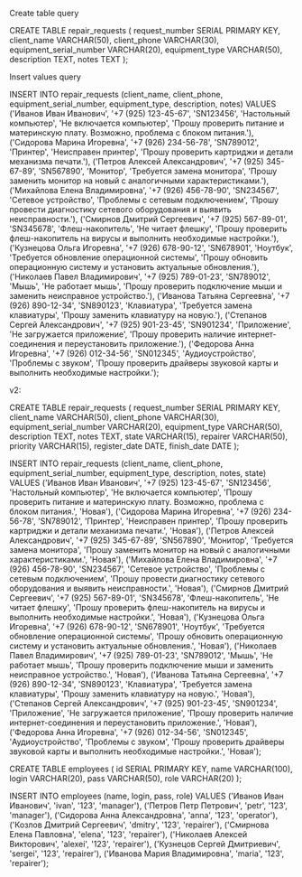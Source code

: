 Create table query

CREATE TABLE repair_requests (
request_number SERIAL PRIMARY KEY,
client_name VARCHAR(50),
client_phone VARCHAR(30),
equipment_serial_number VARCHAR(20),
equipment_type VARCHAR(50),
description TEXT,
notes TEXT
);


Insert values query

INSERT INTO repair_requests (client_name, client_phone, equipment_serial_number, equipment_type, description, notes)
VALUES
('Иванов Иван Иванович', '+7 (925) 123-45-67', 'SN123456', 'Настольный компьютер', 'Не включается компьютер', 'Прошу проверить питание и материнскую плату. Возможно, проблема с блоком питания.'),
('Сидорова Марина Игоревна', '+7 (926) 234-56-78', 'SN789012', 'Принтер', 'Неисправен принтер', 'Прошу проверить картриджи и детали механизма печати.'),
('Петров Алексей Александрович', '+7 (925) 345-67-89', 'SN567890', 'Монитор', 'Требуется замена монитора', 'Прошу заменить монитор на новый с аналогичными характеристиками.'),
('Михайлова Елена Владимировна', '+7 (926) 456-78-90', 'SN234567', 'Сетевое устройство', 'Проблемы с сетевым подключением', 'Прошу провести диагностику сетевого оборудования и выявить неисправности.'),
('Смирнов Дмитрий Сергеевич', '+7 (925) 567-89-01', 'SN345678', 'Флеш-накопитель', 'Не читает флешку', 'Прошу проверить флеш-накопитель на вирусы и выполнить необходимые настройки.'),
('Кузнецова Ольга Игоревна', '+7 (926) 678-90-12', 'SN678901', 'Ноутбук', 'Требуется обновление операционной системы', 'Прошу обновить операционную систему и установить актуальные обновления.'),
('Николаев Павел Владимирович', '+7 (925) 789-01-23', 'SN789012', 'Мышь', 'Не работает мышь', 'Прошу проверить подключение мыши и заменить неисправное устройство.'),
('Иванова Татьяна Сергеевна', '+7 (926) 890-12-34', 'SN890123', 'Клавиатура', 'Требуется замена клавиатуры', 'Прошу заменить клавиатуру на новую.'),
('Степанов Сергей Александрович', '+7 (925) 901-23-45', 'SN901234', 'Приложение', 'Не загружается приложение', 'Прошу проверить наличие интернет-соединения и переустановить приложение.'),
('Федорова Анна Игоревна', '+7 (926) 012-34-56', 'SN012345', 'Аудиоустройство', 'Проблемы с звуком', 'Прошу проверить драйверы звуковой карты и выполнить необходимые настройки.');


v2:

CREATE TABLE repair_requests (
request_number SERIAL PRIMARY KEY,
client_name VARCHAR(50),
client_phone VARCHAR(30),
equipment_serial_number VARCHAR(20),
equipment_type VARCHAR(50),
description TEXT,
notes TEXT,
state VARCHAR(15),
repairer VARCHAR(50),
priority VARCHAR(15),
register_date DATE,
finish_date DATE
);

INSERT INTO repair_requests (client_name, client_phone, equipment_serial_number, equipment_type, description, notes, state)
VALUES
('Иванов Иван Иванович', '+7 (925) 123-45-67', 'SN123456', 'Настольный компьютер', 'Не включается компьютер', 'Прошу проверить питание и материнскую плату. Возможно, проблема с блоком питания.', 'Новая'),
('Сидорова Марина Игоревна', '+7 (926) 234-56-78', 'SN789012', 'Принтер', 'Неисправен принтер', 'Прошу проверить картриджи и детали механизма печати.', 'Новая'),
('Петров Алексей Александрович', '+7 (925) 345-67-89', 'SN567890', 'Монитор', 'Требуется замена монитора', 'Прошу заменить монитор на новый с аналогичными характеристиками.', 'Новая'),
('Михайлова Елена Владимировна', '+7 (926) 456-78-90', 'SN234567', 'Сетевое устройство', 'Проблемы с сетевым подключением', 'Прошу провести диагностику сетевого оборудования и выявить неисправности.', 'Новая'),
('Смирнов Дмитрий Сергеевич', '+7 (925) 567-89-01', 'SN345678', 'Флеш-накопитель', 'Не читает флешку', 'Прошу проверить флеш-накопитель на вирусы и выполнить необходимые настройки.', 'Новая'),
('Кузнецова Ольга Игоревна', '+7 (926) 678-90-12', 'SN678901', 'Ноутбук', 'Требуется обновление операционной системы', 'Прошу обновить операционную систему и установить актуальные обновления.', 'Новая'),
('Николаев Павел Владимирович', '+7 (925) 789-01-23', 'SN789012', 'Мышь', 'Не работает мышь', 'Прошу проверить подключение мыши и заменить неисправное устройство.', 'Новая'),
('Иванова Татьяна Сергеевна', '+7 (926) 890-12-34', 'SN890123', 'Клавиатура', 'Требуется замена клавиатуры', 'Прошу заменить клавиатуру на новую.', 'Новая'),
('Степанов Сергей Александрович', '+7 (925) 901-23-45', 'SN901234', 'Приложение', 'Не загружается приложение', 'Прошу проверить наличие интернет-соединения и переустановить приложение.', 'Новая'),
('Федорова Анна Игоревна', '+7 (926) 012-34-56', 'SN012345', 'Аудиоустройство', 'Проблемы с звуком', 'Прошу проверить драйверы звуковой карты и выполнить необходимые настройки.', 'Новая');

CREATE TABLE employees (
id SERIAL PRIMARY KEY,
name VARCHAR(100),
login VARCHAR(20),
pass VARCHAR(50),
role VARCHAR(20)
);

INSERT INTO employees (name, login, pass, role)
VALUES
('Иванов Иван Иванович', 'ivan', '123', 'manager'),
('Петров Петр Петрович', 'petr', '123', 'manager'),
('Сидорова Анна Александровна', 'anna', '123', 'operator'),
('Козлов Дмитрий Сергеевич', 'dmitry', '123', 'repairer'),
('Смирнова Елена Павловна', 'elena', '123', 'repairer'),
('Николаев Алексей Викторович', 'alexei', '123', 'repairer'),
('Кузнецов Сергей Дмитриевич', 'sergei', '123', 'repairer'),
('Иванова Мария Владимировна', 'maria', '123', 'repairer');